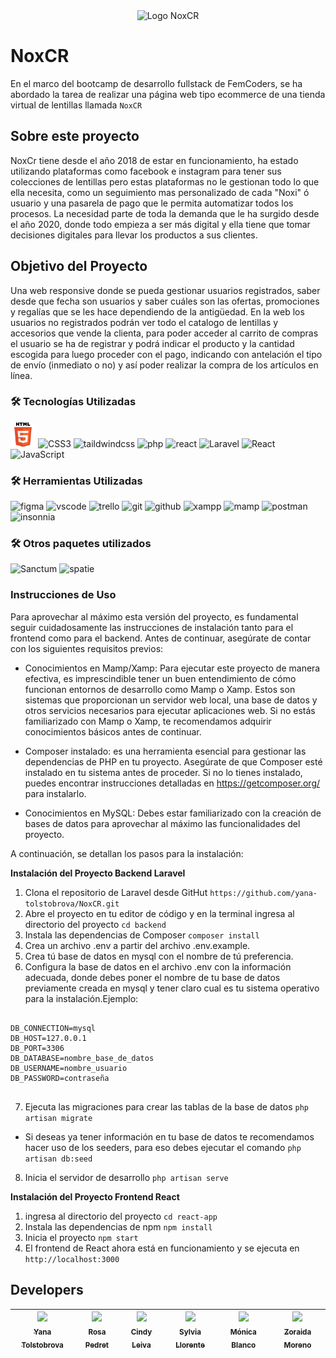 <div align="center">
<img src="https://encrypted-tbn0.gstatic.com/images?q=tbn:ANd9GcRI6SlW_KVhrgX54SLFp1Rc8C3vsGmdacG8mg&usqp=CAU" alt="Logo NoxCR" width="80" height="60"/>
</div>

# NoxCR
En el marco del bootcamp de desarrollo fullstack de FemCoders, se ha abordado la tarea de realizar una página web tipo ecommerce de una tienda virtual de lentillas llamada `NoxCR`

## Sobre este proyecto
NoxCr tiene desde el año 2018 de estar en funcionamiento, ha estado utilizando plataformas como facebook e instagram para tener sus colecciones de lentillas pero estas plataformas no le gestionan todo lo que ella necesita, como un seguimiento mas personalizado de cada "Noxi" ó usuario y una pasarela de pago que le permita automatizar todos los procesos. La necesidad parte de toda la demanda que le ha surgido desde el año 2020, donde todo empieza a ser más digital y ella tiene que tomar decisiones digitales para llevar los productos a sus clientes.

## Objetivo del Proyecto
Una web responsive donde se pueda gestionar usuarios registrados, saber desde que fecha son usuarios y saber cuáles son las ofertas, promociones y regalías que se les hace dependiendo de la antigüedad. En la web los usuarios no registrados podrán ver todo el catalogo de lentillas y accesorios que vende la clienta, para poder acceder al carrito de compras el usuario se ha de registrar y podrá indicar el producto y la cantidad escogida para luego proceder con el pago, indicando con antelación el tipo de envío (inmediato o no) y así poder realizar la compra de los artículos en línea.


### 🛠 Tecnologías Utilizadas
<div>
<img src="https://raw.githubusercontent.com/devicons/devicon/master/icons/html5/html5-original-wordmark.svg" alt="html5" width="40" height="40"/>
<img src="https://profilinator.rishav.dev/skills-assets/css3-original-wordmark.svg" alt="CSS3" height="50" />  
<img src="https://miro.medium.com/v2/resize:fit:1400/1*_6ooq0R60ba3UT5c-QVemA.png" alt="taildwindcss" width="70" height="40"/>
<img src="https://raw.githubusercontent.com/jmnote/z-icons/master/svg/php.svg" alt="php" width="40" height="40"/>
<img src="https://profilinator.rishav.dev/skills-assets/mysql-original-wordmark.svg" alt="react" width="40" height="40"/>
<img src="https://profilinator.rishav.dev/skills-assets/laravel-plain-wordmark.svg" alt="Laravel" width="40" height="40"/>
<img src="https://profilinator.rishav.dev/skills-assets/react-original-wordmark.svg" alt="React" width="40" height="40" />
<img  src="https://profilinator.rishav.dev/skills-assets/javascript-original.svg" alt="JavaScript" width="40" height="50" /> 
</div>

### 🛠 Herramientas Utilizadas
<div>
<img src="https://www.vectorlogo.zone/logos/figma/figma-icon.svg" alt="figma" width="40" height="40"/>
<img src="https://w7.pngwing.com/pngs/512/824/png-transparent-visual-studio-code-hd-logo-thumbnail.png" alt="vscode" width="40" heigth="40"/>
<img src="https://w7.pngwing.com/pngs/115/721/png-transparent-trello-social-icons-icon.png" alt="trello" width="40" heigth="40"/>
<img src="https://www.vectorlogo.zone/logos/git-scm/git-scm-icon.svg" alt="git" width="40" height="40"/>
<img src="https://cdn-icons-png.flaticon.com/512/25/25231.png" alt="github" width="40" heigth="40"/>
<img src="https://profilinator.rishav.dev/skills-assets/xampp.png" alt="xampp" width="40" height="40"/>
<img src="https://www.pngkey.com/png/detail/802-8025481_mamp-mamp-icon.png" alt="mamp" width="40" height="40"/>
<img src="https://res.cloudinary.com/postman/image/upload/t_team_logo/v1629869194/team/2893aede23f01bfcbd2319326bc96a6ed0524eba759745ed6d73405a3a8b67a8" alt="postman" width="40" height="40"/>
<img src="https://spin.atomicobject.com/wp-content/uploads/insomnia.jpg" alt="insonnia" width="60" height="40"/>
</div>

### 🛠 Otros paquetes utilizados
<div>
<img src="https://miro.medium.com/v2/resize:fit:640/0*r3O0lVqhmhgql4Co.png" alt="Sanctum" width="60" height="40"/>
<img src="https://spatie.be/images/og-image.jpg" alt="spatie" width="60" height="40"/>
</div>

### Instrucciones de Uso
Para aprovechar al máximo esta versión del proyecto, es fundamental seguir cuidadosamente las instrucciones de instalación tanto para el frontend como para el backend. Antes de continuar, asegúrate de contar con los siguientes requisitos previos:

+ Conocimientos en Mamp/Xamp: Para ejecutar este proyecto de manera efectiva, es imprescindible tener un buen entendimiento de cómo funcionan entornos de desarrollo como Mamp o Xamp. Estos son sistemas que proporcionan un servidor web local, una base de datos y otros servicios necesarios para ejecutar aplicaciones web. Si no estás familiarizado con Mamp o Xamp, te recomendamos adquirir conocimientos básicos antes de continuar.

+ Composer instalado: es una herramienta esencial para gestionar las dependencias de PHP en tu proyecto. Asegúrate de que Composer esté instalado en tu sistema antes de proceder. Si no lo tienes instalado, puedes encontrar instrucciones detalladas en https://getcomposer.org/ para instalarlo.

+ Conocimientos en MySQL: Debes estar familiarizado con la creación de bases de datos para aprovechar al máximo las funcionalidades del proyecto.

A continuación, se detallan los pasos para la instalación:

**Instalación del Proyecto Backend Laravel**
 1. Clona el repositorio de Laravel desde GitHut
 `https://github.com/yana-tolstobrova/NoxCR.git`
 2. Abre el proyecto en tu editor de código y en la terminal ingresa al directorio del proyecto
 `cd backend`
 3. Instala las dependencias de Composer
 `composer install`
 4. Crea un archivo .env a partir del archivo .env.example.
 5. Crea tú base de datos en mysql con el nombre de tú preferencia.
 6. Configura la base de datos en el archivo .env con la información adecuada, donde debes poner el nombre de tu base de datos previamente creada en mysql y tener claro cual es tu sistema operativo para la instalación.Ejemplo:
 <pre>
<code>
DB_CONNECTION=mysql
DB_HOST=127.0.0.1
DB_PORT=3306
DB_DATABASE=nombre_base_de_datos
DB_USERNAME=nombre_usuario
DB_PASSWORD=contraseña
</code>
</pre>
7. Ejecuta las migraciones para crear las tablas de la base de datos
`php artisan migrate`
  - Si deseas ya tener información en tu base de datos te recomendamos hacer uso de los seeders, para eso debes ejecutar el comando
  `php artisan db:seed`
8. Inicia el servidor de desarrollo
`php artisan serve`

**Instalación del Proyecto Frontend React**

1. ingresa al directorio del proyecto
 `cd react-app`
2. Instala las dependencias de npm
`npm install`
3. Inicia el proyecto
`npm start`
4. El frontend de React ahora está en funcionamiento y se ejecuta en 
`http://localhost:3000`

## Developers
  [<img src="https://avatars.githubusercontent.com/u/126439762?v=4" width=50><br><sub>Yana Tolstobrova</sub>](https://github.com/yana-tolstobrova) | [<img src="https://avatars.githubusercontent.com/u/131767553?v=4" width=150><br><sub>Rosa Pedret</sub>](https://github.com/Rosapedret2) |  [<img src="https://avatars.githubusercontent.com/u/131244871?v=4" width=150><br><sub>Cindy Leiva</sub>](https://github.com/CindyLeiva) | [<img src="https://avatars.githubusercontent.com/u/124004260?v=4" width=115><br><sub>Sylvia Llorente</sub>](https://github.com/Sylviall81)| [<img src="https://avatars.githubusercontent.com/u/107352744?v=4" width=150><br><sub>Mónica Blanco</sub>](https://github.com/mgblanco10)| [<img src="https://avatars.githubusercontent.com/u/131777684?v=4" width=150><br><sub>Zoraida Moreno</sub>](https://github.com/ZoraidaMorenoCadenas) | 
| :---: | :---: | :---: | :---: | :---: | :---: | 